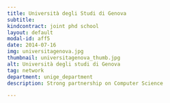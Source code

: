 ```yaml
---
title: Università degli Studi di Genova
subtitle: 
kindcontract: joint phd school
layout: default
modal-id: aff5
date: 2014-07-16
img: universitagenova.jpg 
thumbnail: universitagenova_thumb.jpg
alt: Università degli studi di Genova
tag: network
department: unige_department
description: Strong partnership on Computer Science

---
```

